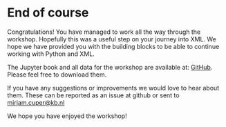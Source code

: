 # End of course

Congratulations! You have managed to work all the way through the workshop. Hopefully this was a useful step on your journey into XML. 
We hope we have provided you with the building blocks to be able to continue working with Python and XML.

The Jupyter book and all data for the workshop are available at: [GitHub](https://github.com/KBNLresearch/xml-workshop). Please feel free to download them.

If you have any suggestions or improvements we would love to hear about them. These can be reported as an issue at github or sent to mirjam.cuper@kb.nl

We hope you have enjoyed the workshop!
